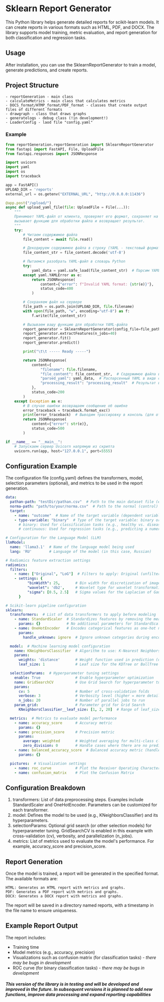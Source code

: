 # Sklearn Report Generator

This Python library helps generate detailed reports for scikit-learn models. It can create reports in various formats such as HTML, PDF, and DOCX. The library supports model training, metric evaluation, and report generation for both classification and regression tasks.

## Usage

After installation, you can use the SklearnReportGenerator to train a model, generate predictions, and create reports.

## Project Structure
```
- reportGeneration - main class
- calculateMetrics - main class that calculates metrics
- DOCS_format/HTMP_format/PDF_format - classes that create output files of different formats
- drawgraph - class that draws graphs
- generatelogs - debug class (!in development!)
- LoaderConfig - laod file "config.yaml"
```

### Example
```python
from reportGeneration.reportGeneration import SklearnReportGenerator
from fastapi import FastAPI, File, UploadFile
from fastapi.responses import JSONResponse

import uvicorn
import yaml
import os
import traceback

app = FastAPI()
UPLOAD_DIR = 'reports'
external_url = os.getenv("EXTERNAL_URL", "http://0.0.0.0:11436")

@app.post("/upload/")
async def upload_yaml_file(file: UploadFile = File(...)):
    """
    Принимает YAML-файл от клиента, проверяет его формат, сохраняет на сервере,
    вызывает функцию для обработки файла и возвращает результат.
    """
    try:
        # Читаем содержимое файла
        file_content = await file.read()

        # Декодируем содержимое файла в строку (YAML - текстовый формат)
        file_content_str = file_content.decode('utf-8')

        # Пытаемся разобрать YAML-файл в словарь Python
        try:
            yaml_data = yaml.safe_load(file_content_str)  # Парсим YAML в словарь
        except yaml.YAMLError as e:
            return JSONResponse(
                content={"error": f"Invalid YAML format: {str(e)}"},
                status_code=400
            )

        # Сохраняем файл на сервере
        file_path = os.path.join(UPLOAD_DIR, file.filename)
        with open(file_path, "w", encoding="utf-8") as f:
            f.write(file_content_str)

        # Вызываем вашу функцию для обработки YAML-файла
        report_generator = SklearnReportGenerator(config_file=file_path, output_format="DOCS")
        report_generator.extractFeatures(n_jobs=40)
        report_generator.fit()
        report_generator.predict()

        print("\t\t ----- Ready -----")

        return JSONResponse(
            content={
                "filename": file.filename,
                "file_content": file_content_str,  # Содержимое файла в виде строки
                "parsed_yaml": yaml_data,  # Распарсенный YAML в виде словаря
                "processing_result": "processing_result"  # Результат вашей обработки
            },
            status_code=200
        )
    except Exception as e:
        # В случае ошибки возвращаем сообщение об ошибке
        error_traceback = traceback.format_exc()
        print(error_traceback)  # Выводим трассировку в консоль (для отладки)
        return JSONResponse(
            content={"error": str(e)},
            status_code=500
        )

if __name__ == "__main__":
    # Запускаем сервер Uvicorn напрямую из скрипта
    uvicorn.run(app, host="127.0.0.1", port=5555)
```

## Configuration Example

The configuration file (config.yaml) defines the transformers, model, selection parameters (optional), and metrics to be used in the report generation.
```yaml
data:
  pathan-path: "testDir/pathan.csv"  # Path to the main dataset file (e.g., patient data)
  norma-path: "path/to/your/norma.csv"  # Path to the normal (control) dataset file
  target:
    - name: "outcome"  # Name of the target variable (dependent variable)
    - type-variable: "binary"  # Type of the target variable: binary or continuous
      # binary: Used for classification tasks (e.g., healthy vs. diseased)
      # continuous: Used for regression tasks (e.g., predicting a numeric value like tumor size)

# Configuration for the Language Model (LLM)
llmModel:
  name: 'llama3.1'  # Name of the language model being used
  lang: 'RU'        # Language of the model (in this case, Russian)

# Radiomics feature extraction settings
radiomics:
  filters:
    - name: ["Original", "LoG"]  # Filters to apply: Original (unfiltered) and Laplacian of Gaussian (LoG)
    - settings: {
          "binWidth": 25,       # Bin width for discretization of image intensity values
          "wavelet": 'db2',     # Wavelet type for wavelet transformation (e.g., Daubechies 2)
          "sigma": [0.5, 2.5]   # Sigma values for the Laplacian of Gaussian filter
      }

# Scikit-learn pipeline configuration
sklearn:
  transformers:  # List of data transformers to apply before modeling
    - name: StandardScaler  # Standardizes features by removing the mean and scaling to unit variance
      params: {}            # No additional parameters for StandardScaler
    - name: OneHotEncoder   # Encodes categorical features as one-hot numeric arrays
      params:
        handle_unknown: ignore  # Ignore unknown categories during encoding

  model:  # Machine learning model configuration
    name: KNeighborsClassifier  # Algorithm to use: K-Nearest Neighbors Classifier
    params:
      weights: 'distance'       # Weight function used in prediction (distance-based weighting)
      leaf_size: 1              # Leaf size for the KDTree or BallTree algorithm

  selectionParams:  # Hyperparameter tuning settings
    enable: True                # Enable hyperparameter optimization
    name: GridSearchCV          # Use Grid Search for hyperparameter tuning
    params:
      cv: 5                     # Number of cross-validation folds
      verbose: 3                # Verbosity level (higher = more detailed output)
      n_jobs: 20                # Number of parallel jobs to run
    param_grid:                 # Parameter grid for Grid Search
      KNeighborsClassifier__leaf_size: [1, 2, 20]  # Range of leaf_size values to test

  metrics:  # Metrics to evaluate model performance
    - name: accuracy_score      # Accuracy metric
      params: {}
    - name: precision_score     # Precision metric
      params:
        average: weighted       # Weighted averaging for multi-class classification
        zero_division: 0        # Handle cases where there are no predicted samples
    - name: balanced_accuracy_score  # Balanced accuracy metric (handles imbalanced datasets)
      params: {}

  pictures:  # Visualization settings
    - name: roc_curve           # Plot the Receiver Operating Characteristic (ROC) curve
    - name: confusion_matrix    # Plot the Confusion Matrix
```

## Configuration Breakdown

1. transformers: List of data preprocessing steps. Examples include StandardScaler and OneHotEncoder. Parameters can be customized for each transformer.
2. model: Defines the model to be used (e.g., KNeighborsClassifier) and its hyperparameters.
3. selectionParams: Optional grid search (or other selection models) for hyperparameter tuning. GridSearchCV is enabled in this example with cross-validation (cv), verbosity, and parallelization (n_jobs).
4. metrics: List of metrics used to evaluate the model's performance. For example, accuracy_score and precision_score.

## Report Generation

Once the model is trained, a report will be generated in the specified format. The available formats are:

    HTML: Generates an HTML report with metrics and graphs.
    PDF: Generates a PDF report with metrics and graphs.
    DOCX: Generates a DOCX report with metrics and graphs.

The report will be saved in a directory named reports, with a timestamp in the file name to ensure uniqueness.

## Example Report Output

The report includes:

- Training time
- Model metrics (e.g., accuracy, precision)
- Visualizations such as confusion matrix (for classification tasks) - _there may be bugs in development_
- ROC curve (for binary classification tasks) - _there may be bugs in development_

#### _This version of the library is in testing and will be developed and improved in the future. In subsequent versions it is planned to add new functions, improve data processing and expand reporting capabilities_
